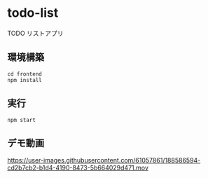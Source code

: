 # todo-list

TODO リストアプリ

## 環境構築

```
cd frontend
npm install
```

## 実行

```
npm start

```

## デモ動画

https://user-images.githubusercontent.com/61057861/188586594-cd2b7cb2-b1d4-4190-8473-5b664029d471.mov
